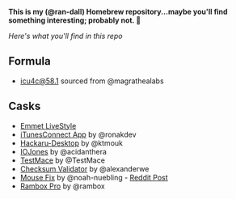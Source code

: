 **This is my (@ran-dall) Homebrew repository...maybe you'll find something interesting; probably not. 🤙**

*Here's what you'll find in this repo*

## Formula
- [icu4c@58.1](https://github.com/magrathealabs/homebrew-mlabs/blob/master/Formula/icu4c%4058.1.rb) sourced from @magrathealabs

## Casks
- [Emmet LiveStyle](https://github.com/livestyle/app)
- [iTunesConnect App](https://github.com/ronakdev/itunesconnect) by @ronakdev
- [Hackaru-Desktop](https://github.com/ktmouk/hackaru-desktop) by @ktmouk
- [IOJones](https://github.com/acidanthera/IOJones) by @acidanthera
- [TestMace](https://testmace.com) by @TestMace
- [Checksum Validator](https://github.com/alexanderwe/checksum-validator) by @alexanderwe
- [Mouse Fix](https://github.com/noah-nuebling/mac-mouse-fix) by @noah-nuebling - [Reddit Post](https://www.reddit.com/r/mac/comments/dca249/i_made_mac_mouse_fix_a_simple_mac_app_that_will/)
- [Rambox Pro](https://github.com/ramboxapp/download) by @rambox